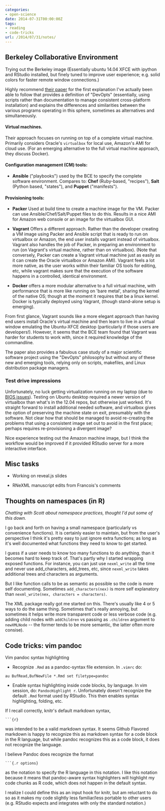```yaml
---
categories:
- open-science
date: 2014-07-31T00:00:00Z
tags:
- reading
- code-tricks
url: /2014/07/31/notes/
---
```


## Berkeley Collaborative Environment

Trying out the Berkeley image (Essentially ubuntu 14.04 XFCE with ipython
and RStudio installed, but finely tuned to improve user experience;
e.g. solid colors for faster remote window connections.)

Highly recommend [their paper](https://t.co/TJ9ObbL8i8) for the first
explanation I've actually been able to follow that provides a definition
of "DevOpts" (essentially, using scripts rather than documentation
to manage consistent cross-platform installation) and explains the
differences and similarities between the various programs operating in
this sphere, sometimes as alternatives and simultaneously.


#### Virtual machines.

Their approach focuses on running on top of a complete
virtual machine. Primarily considers Oracle's `virtualbox` for local use,
Amazon's AMI for cloud use.  (For an emerging alternative to the full
virtual machine approach, they discuss Docker).

#### Configuration management (CM) tools:

-   **Ansible** ("playbooks") used by the BCE to specify the complete
software environment. Compares to: **Chef** (Ruby-based, "recipes"),
**Salt** (Python based, "states"), and **Puppet** ("manifests").


#### Provisioning tools:

- **Packer** Used at build time to create a machine image for the VM.
Packer can use Ansible/Chef/Salt/Puppet files to do this.  Results in
a nice AMI for Amazon web console or an image for the virtualbox GUI.

- **Vagrant** Offers a different approach.  Rather than the developer
creating a VM image using Packer and Ansible script that is ready to
run on virtualbox or Amazon, the end user installs vagrant instead
of virtualbox. Vagrant also handles the job of Packer, in preparing
an environment to run (on Vagrant's virtual machine, rather than on
virtualbox). (Note that conversely, Packer can create a Vagrant virtual
machine just as easily as it can create the Oracle virtualbox or Amazon
AMI). Vagrant feels a lot more native, as the user works within their
familiar OS tools for editing, etc, while vagrant makes sure that
the execution of the software happens in a controlled, identical
environment.

- **Docker** offers a more modular alternative to a full virtual machine,
with performance that is more like running on 'bare metal', sharing the
kernel of the native OS; though at the moment it requires that be a linux
kernel. Docker is typically deployed using Vagrant, (though stand-alone
setup is emerging).


From first glance, Vagrant sounds like a more elegant approach than having
end users install Oracle's virtual machine and then learn to live in a
virtual window emulating the Ubuntu-XFCE desktop (particularly if those
users are developers!).  However, it seems that the BCE team found that
Vagrant was harder for students to work with, since it required knowledge
of the commandline.

The paper also provides a fabulous case study of a major scientific
software project using the "DevOpts" philosophy but without any of these
new and emerging tools, relying only on scripts, makefiles, and Linux
distribution package managers.


### Test drive impressions

Unfortunately, no luck getting
virtualization running on my laptop (due to [BIOS
issues](ttps://github.com/dlab-berkeley/collaboratool/issues/created_by/cboettig)).
Testing on Ubuntu desktop required a newer version of virtualbox than
what's in the 12.04 repos, but otherwise just worked.  It's straight
forward to install additional needed software, and virtualbox gives
the option of preserving the machine state on exit, presumably with
the software.  Not clear how that should be managed to avoid re-creating
the problems that using a consistent image set out to avoid in the first
place; perhaps requires re-provisioning a divergent image?

Nice experience testing out the Amazon machine image, but I think the
workflow would be improved if it provided RStudio server for a more
interactive interface.


Misc tasks
-----------

- Working on reveal.js slides


- RNeXML manuscript edits from Francois's comments


Thoughts on namespaces (in R)
-----------------------------

_Chatting with Scott about namespace practices, thought I'd put
some of this down._

I go back and forth on having a small namespace (particularly vs
convenience functions).  It is certainly easier to maintain, but from
the user's perspective I think it's pretty easy to just ignore extra
functions; as long as it's well documented what functions they need to
know to get started.

I guess if a user needs to know too many functions to do anything, than
it becomes hard to keep track of. That's partly why I started wrapping
exposed functions. For instance, you can just use `nexml_write` all the
time and never use add_characters, add_trees, etc, since `nexml_write`
takes additional trees and characters as arguments.

But I like function calls to be as semantic as possible so the code is
more self documenting.  Sometimes `add_characters(nex)` is more self
explanatory than `nexml_write(nex, characters = characters)`.


The XML package really got me started on this.  There's usually like
4 or 5 ways to do the same thing. Sometimes that's really annoying,
but sometimes it helps write more transparent code or less verbose code
(e.g. adding child nodes with `addChildren` vs passing as `.children`
argument to `newXMLNode` -- the former tends to be more semantic, the
latter often more consise).


## Code tricks: vim pandoc

Vim pandoc syntax highlighting

- Recognize `.Rmd` as a pandoc-syntax file extension. In `.vimrc` do:

```vim
au BufRead,BufNewFile *.Rmd set filetype=pandoc
```

- Enable syntax highlighting inside code blocks, by language. In vim session, do: `PandocHighlight r`. Unfortunately doesn't recognize the default `.Rmd` format used by RStudio.  This then enables syntax highlighting, folding, etc.


If I recall correctly, knitr's default markdown syntax,

~~~
```{r}
~~~

was intended to be a valid markdown syntax. It seems Github Flavored
markdown is happy to recognize this as markdown syntax for a code
block in the R language, but while pandoc recognizes this as a code
block, it does not recognize the language.

I believe Pandoc does recognize the format

~~~
```{.r options}
~~~

as the notation to specify the R language in this notation. I like
this notation because it means that pandoc-aware syntax highlighters
will highlight my code chunks as R code, which does not happen in the
default syntax.

I realize I could define this as an input hook for knitr, but am
reluctant to do so as it makes my code slightly less familiar/less
portable to other users (e.g. RStudio expects and integrates with only
the standard notation.)




